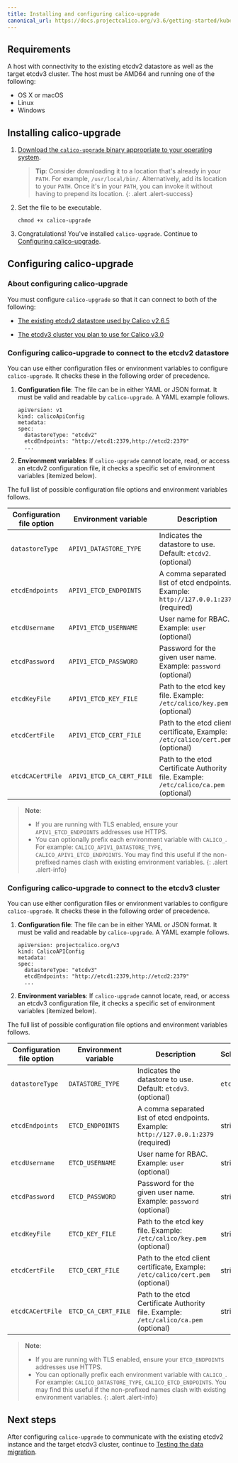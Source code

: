 ```yaml
---
title: Installing and configuring calico-upgrade
canonical_url: https://docs.projectcalico.org/v3.6/getting-started/kubernetes/upgrade/setup
---
```



## Requirements

A host with connectivity to the existing etcdv2 datastore as well as the
target etcdv3 cluster. The host must be AMD64 and running one of the following:

- OS X or macOS
- Linux
- Windows


## Installing calico-upgrade

1. [Download the `calico-upgrade` binary appropriate to your operating system](https://github.com/projectcalico/calico-upgrade/releases/latest).

   > **Tip**: Consider downloading it to a location that's already in your `PATH`. For example, 
   > `/usr/local/bin/`. Alternatively, add its location to your `PATH`. Once it's in your `PATH`, 
   > you can invoke it without having to prepend its location.
   {: .alert .alert-success}

1. Set the file to be executable.

   ```
   chmod +x calico-upgrade
   ```
   
1. Congratulations! You've installed `calico-upgrade`. Continue to [Configuring calico-upgrade](#configuring-calico-upgrade).


## Configuring calico-upgrade

### About configuring calico-upgrade

You must configure `calico-upgrade` so that it can connect to both of the
following:

- [The existing etcdv2 datastore used by Calico v2.6.5](#configuring-calico-upgrade-to-connect-to-the-etcdv2-datastore)

- [The etcdv3 cluster you plan to use for Calico v3.0](#configuring-calico-upgrade-to-connect-to-the-etcdv3-cluster)


### Configuring calico-upgrade to connect to the etcdv2 datastore

You can use either configuration files or environment variables to configure
`calico-upgrade`. It checks these in the following order of precedence.

1. **Configuration file**: The file can be in either YAML or JSON format. It 
   must be valid and readable by `calico-upgrade`. A YAML example follows.

   ```
   apiVersion: v1
   kind: calicoApiConfig
   metadata:
   spec:
     datastoreType: "etcdv2"
     etcdEndpoints: "http://etcd1:2379,http://etcd2:2379"
     ...
   ```

1. **Environment variables**: If `calico-upgrade` cannot locate, read, or access an 
   etcdv2 configuration file, it checks a specific set of environment variables 
   (itemized below).

The full list of possible configuration file options and environment variables follows.

| Configuration file option | Environment variable      | Description                                                                           | Schema
| ------------------------- | ------------------------- | ------------------------------------------------------------------------------------- | --------
| `datastoreType`           | `APIV1_DATASTORE_TYPE`    | Indicates the datastore to use. Default: `etcdv2`. (optional)                         | `etcdv2`
| `etcdEndpoints`           | `APIV1_ETCD_ENDPOINTS`    | A comma separated list of etcd endpoints. Example: `http://127.0.0.1:2379` (required) | string
| `etcdUsername`            | `APIV1_ETCD_USERNAME`     | User name for RBAC. Example: `user` (optional)                                        | string
| `etcdPassword`            | `APIV1_ETCD_PASSWORD`     | Password for the given user name. Example: `password` (optional)                      | string
| `etcdKeyFile`             | `APIV1_ETCD_KEY_FILE`     | Path to the etcd key file. Example: `/etc/calico/key.pem` (optional)                  | string
| `etcdCertFile`            | `APIV1_ETCD_CERT_FILE`    | Path to the etcd client certificate, Example: `/etc/calico/cert.pem` (optional)       | string
| `etcdCACertFile`          | `APIV1_ETCD_CA_CERT_FILE` | Path to the etcd Certificate Authority file. Example: `/etc/calico/ca.pem` (optional) | string

> **Note**:
> - If you are running with TLS enabled, ensure your `APIV1_ETCD_ENDPOINTS` addresses 
>   use HTTPS.
> - You can optionally prefix each environment variable with `CALICO_`. For example:
>   `CALICO_APIV1_DATASTORE_TYPE`, `CALICO_APIV1_ETCD_ENDPOINTS`. You may find this
>   useful if the non-prefixed names clash with existing environment variables.
{: .alert .alert-info}


### Configuring calico-upgrade to connect to the etcdv3 cluster

You can use either configuration files or environment variables to configure
`calico-upgrade`. It checks these in the following order of precedence.

1. **Configuration file**: The file can be in either YAML or JSON format. It 
   must be valid and readable by `calico-upgrade`. A YAML example follows.

   ```
   apiVersion: projectcalico.org/v3
   kind: CalicoAPIConfig
   metadata:
   spec:
     datastoreType: "etcdv3"
     etcdEndpoints: "http://etcd1:2379,http://etcd2:2379"
     ...
   ```

1. **Environment variables**: If `calico-upgrade` cannot locate, read, or access an 
   etcdv3 configuration file, it checks a specific set of environment variables 
   (itemized below).

The full list of possible configuration file options and environment variables follows.

| Configuration file option | Environment variable | Description                                                                           | Schema
| ------------------------- | -------------------- | ------------------------------------------------------------------------------------- | ------
| `datastoreType`           | `DATASTORE_TYPE`     | Indicates the datastore to use. Default: `etcdv3`.  (optional)                        | `etcdv3`
| `etcdEndpoints`           | `ETCD_ENDPOINTS`     | A comma separated list of etcd endpoints. Example: `http://127.0.0.1:2379` (required) | string
| `etcdUsername`            | `ETCD_USERNAME`      | User name for RBAC. Example: `user` (optional)                                        | string
| `etcdPassword`            | `ETCD_PASSWORD`      | Password for the given user name. Example: `password` (optional)                      | string
| `etcdKeyFile`             | `ETCD_KEY_FILE`      | Path to the etcd key file. Example: `/etc/calico/key.pem` (optional)                  | string
| `etcdCertFile`            | `ETCD_CERT_FILE`     | Path to the etcd client certificate, Example: `/etc/calico/cert.pem` (optional)       | string
| `etcdCACertFile`          | `ETCD_CA_CERT_FILE`  | Path to the etcd Certificate Authority file. Example: `/etc/calico/ca.pem` (optional) | string

> **Note**:
> - If you are running with TLS enabled, ensure your `ETCD_ENDPOINTS` addresses 
>   use HTTPS.
> - You can optionally prefix each environment variable with `CALICO_`. For example:
>   `CALICO_DATASTORE_TYPE`, `CALICO_ETCD_ENDPOINTS`. You may find this
>   useful if the non-prefixed names clash with existing environment variables.
{: .alert .alert-info}

## Next steps

After configuring `calico-upgrade` to communicate with the existing etcdv2 instance
and the target etcdv3 cluster, continue to [Testing the data migration](/{{page.version}}/getting-started/kubernetes/upgrade/test).